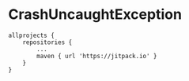 # CrashUncaughtException
	allprojects {
		repositories {
			...
			maven { url 'https://jitpack.io' }
		}
	}
